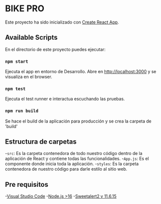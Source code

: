 # BIKE PRO

Este proyecto ha sido inicializado con [Create React App](https://github.com/facebook/create-react-app).

## Available Scripts

En el directorio de este proyecto puedes ejecutar:

### `npm start`

Ejecuta el app en entorno de Desarrollo.
Abre en [http://localhost:3000](http://localhost:3000) y se visualiza en el browser.


### `npm test`

Ejecuta el test runner e interactua escuchando las pruebas.


### `npm run build`

Se hace el build de la aplicación para producción y se crea la carpeta de 'build'


## Estructura de carpetas

-`src`: Es la carpeta contenedora de todo nuestro código dentro de la aplicación de React y contiene todas las funcionalidades.
-`App.js`: Es el componente donde inicia toda la aplicación.
-`styles`: Es la carpeta contenedora de nuestro código para darle estilo al sitio web.


## Pre requisitos

-[Visual Studio Code](https://code.visualstudio.com/)
-[Node.js >16](https://nodejs.org/es/)
-[Sweetalert2 v 11.6.15](https://sweetalert2.github.io/)





